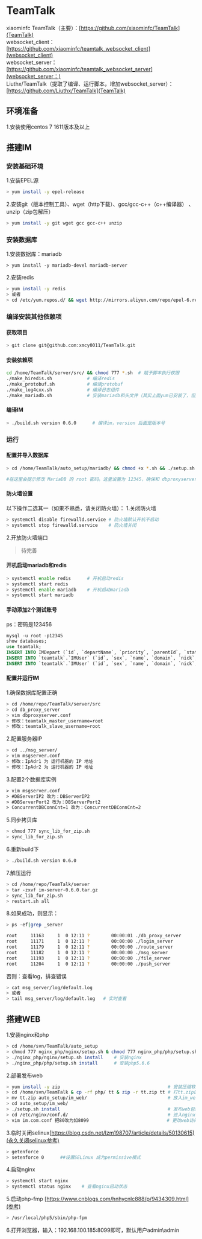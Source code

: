 # TeamTalk

xiaominfc TeamTalk（主要）：[https://github.com/xiaominfc/TeamTalk](TeamTalk)  
websocket_client：[https://github.com/xiaominfc/teamtalk_websocket_client](websocket_client)  
websocket_server：[https://github.com/xiaominfc/teamtalk_websocket_server](websocket_server：)  
Liuthx/TeamTalk（提取了编译、运行脚本，增加websocket_server）：[https://github.com/Liuthx/TeamTalk](TeamTalk)  

## 环境准备

1.安装使用centos 7 1611版本及以上

## 搭建IM

### 安装基础环境

1.安装EPEL源

```bash
> yum install -y epel-release
```

2.安装git（版本控制工具）、wget（http下载）、gcc/gcc-c++（c++编译器） 、unzip（zip包解压）

```bash
> yum install -y git wget gcc gcc-c++ unzip
```

### 安装数据库

1.安装数据库：mariadb

```basj
> yum install -y mariadb-devel mariadb-server
```

2.安装redis

```bash
> yum install -y redis
> 或者
> cd /etc/yum.repos.d/ && wget http://mirrors.aliyun.com/repo/epel-6.repo && sudo yum install -y redis && sudo service redis start
```

### 编译安装其他依赖项

#### 获取项目


```bash
> git clone git@github.com:xmcy0011/TeamTalk.git
```

#### 安装依赖项

``` bash
cd /home/TeamTalk/server/src/ && chmod 777 *.sh  # 赋予脚本执行权限  
./make_hiredis.sh             # 编译redis  
./make_protobuf.sh            # 编译protobuf  
./make_log4cxx.sh             # 编译日志组件  
./make_mariadb.sh             # 安装mariadb和头文件（其实上面yum已安装了，但是还有遗漏）
```

#### 编译IM

```bash
> ./build.sh version 0.6.0      # 编译im，version 后面是版本号
```

### 运行

#### 配置并导入数据库

```bash
> cd /home/TeamTalk/auto_setup/mariadb/ && chmod +x *.sh && ./setup.sh install 

#在这里会提示修改 MariaDB 的 root 密码。这里设置为 12345，确保和 dbproxyserver.conf 和 /home/TeamTalk/auto_setup/mariadb/setup.sh 文件里的保持一致。剩下的 MariaDB 的设置可以都按照默认的来（一路回车）。
```

#### 防火墙设置

以下操作二选其一（如果不熟悉，请关闭防火墙）：
1.关闭防火墙

```bash
> systemctl disable firewalld.service # 防火墙默认开机不启动  
> systemctl stop firewalld.service    # 防火墙关闭
```

2.开放防火墙端口
> 待完善

#### 开机启动mariadb和redis

```bash
> systemctl enable redis      # 开机启动redis  
> systemctl start redis  
> systemctl enable mariadb    # 开机启动mariadb  
> systemctl start mariadb
```

#### 手动添加2个测试账号

ps：密码是123456

``` sql
mysql -u root -p12345  
show databases;  
use teamtalk;  
INSERT INTO IMDepart (`id`, `departName`, `priority`, `parentId`, `status`, `created`, `updated`) VALUES ('1', '测试', '0', '0', '0', '1546410063', '1546410063');  
INSERT INTO `teamtalk`.`IMUser` (`id`, `sex`, `name`, `domain`, `nick`, `password`, `salt`, `phone`, `email`, `avatar`, `departId`, `status`, `created`, `updated`, `push_shield_status`, `sign_info`) VALUES ('7', '0', 'gaozz', '0', '高真真', 'abe84781319bd8222792f124245429f8', '1952', '', '', 'http://127.0.0.1:8700/', '1', '0', '1548215851', '1548215942', '0', '');  
INSERT INTO `teamtalk`.`IMUser` (`id`, `sex`, `name`, `domain`, `nick`, `password`, `salt`, `phone`, `email`, `avatar`, `departId`, `status`, `created`, `updated`, `push_shield_status`, `sign_info`) VALUES ('8', '0', 'hanmm', '0', '韩梅梅', 'd4e546771dd30d75076b928326947df1', '4650', '', '', 'http://127.0.0.1:8700/', '1', '0', '1548215935', '1548215948', '0', '');
```

#### 配置并运行IM

1.确保数据库配置正确

``` bash
> cd /home/repo/TeamTalk/server/src
> cd db_proxy_server
> vim dbproxyserver.conf
> 修改：teamtalk_master_username=root
> 修改：teamtalk_slave_username=root
```

2.配置服务器IP

```bash
> cd ../msg_server/
> vim msgserver.conf
> 修改：IpAdr1 为 运行机器的 IP 地址
> 修改：IpAdr2 为 运行机器的 IP 地址
```

3.配置2个数据库实例

```html
> vim msgserver.conf
> #DBServerIP2 改为：DBServerIP2
> #DBServerPort2 改为：DBServerPort2
> ConcurrentDBConnCnt=1 改为：ConcurrentDBConnCnt=2
```

5.同步拷贝库

```bash
> chmod 777 sync_lib_for_zip.sh  
> sync_lib_for_zip.sh
```

6.重新build下

```bash
> ./build.sh version 0.6.0
```

7.解压运行

```bash
> cd /home/repo/TeamTalk/server  
> tar -zxvf im-server-0.6.0.tar.gz  
> sync_lib_for_zip.sh  
> restart.sh all
```

8.如果成功，则显示：

```bash
> ps -ef|grep _server

root     11163     1  0 12:11 ?        00:00:01 ./db_proxy_server  
root     11171     1  0 12:11 ?        00:00:00 ./login_server  
root     11179     1  0 12:11 ?        00:00:00 ./route_server  
root     11182     1  0 12:11 ?        00:00:00 ./msg_server  
root     11193     1  0 12:11 ?        00:00:00 ./file_server  
root     11204     1  0 12:11 ?        00:00:00 ./push_server  
```

否则：查看log，排查错误

```bash
> cat msg_server/log/default.log  
> 或者  
> tail msg_server/log/default.log   # 实时查看
```

## 搭建WEB

1.安装nginx和php

``` bash
> cd /home/svn/TeamTalk/auto_setup
> chmod 777 nginx_php/nginx/setup.sh & chmod 777 nginx_php/php/setup.sh # 脚本执行权限
> ./nginx_php/nginx/setup.sh install    # 安装nginx
> ./nginx_php/php/setup.sh install      # 安装php5.6.6
```

2.部署发布web

```bash
> yum install -y zip                                        # 安装压缩软件
> cd /home/svn/TeamTalk & cp -rf php/ tt & zip -r tt.zip tt # 打tt.zip的web源码包
> mv tt.zip auto_setup/im_web/                              # 放入im_web下，以便脚本能解压安装
> cd auto_setup/im_web/
> ./setup.sh install                                        # 发布web包到 nginx /var/www/html/目录下
> cd /etc/nginx/conf.d/                                     # 进入nginx配置文件目录
> vim im.com.conf 把80改为如8099                             # 更改web访问端口
```

3.临时关闭selinux[https://blog.csdn.net/lzm198707/article/details/50130615](永久关闭selinux参考)

```bash
> getenforce  
> setenforce 0      ##设置SELinux 成为permissive模式
```

4.启动nginx

```bash
> systemctl start nginx  
> systemctl status nginx    # 查看nginx启动状态
```

5.启动php-fmp [https://www.cnblogs.com/hnhycnlc888/p/9434309.html](参考)

```bash
> /usr/local/php5/sbin/php-fpm
```

6.打开浏览器，输入：192.168.100.185:8099即可，默认用户admin\admin